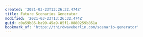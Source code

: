 ```yaml
---
created: '2021-03-23T13:26:32.474Z'
title: Future Scenarios Generator
modified: '2021-03-23T13:26:32.474Z'
guid: c0a59b85-ba99-45a9-85f1-0880259b851a
bookmark_of: 'https://thirdwaveberlin.com/scenario-generator'
---
```

 

